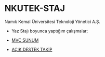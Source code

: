 # NKUTEK-STAJ
Namık Kemal Üniversitesi Teknoloji Yönetici A.Ş.
* Yaz Stajı boyunca yaptığım çalışmalar; 
* [MVC SUNUM](https://github.com/ugurilgin/NKUTEK-STAJ/blob/master/MVC(Model-View-Controller).pptx)

* [AÇIK DESTEK TAKİP](https://github.com/ugurilgin/Android-Staj/)
